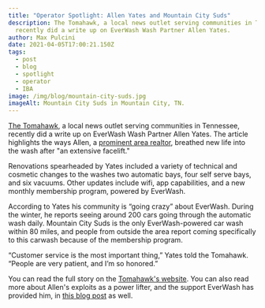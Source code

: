```yaml
---
title: "Operator Spotlight: Allen Yates and Mountain City Suds"
description: The Tomahawk, a local news outlet serving communities in Tennessee,
  recently did a write up on EverWash Wash Partner Allen Yates.
author: Max Pulcini
date: 2021-04-05T17:00:21.150Z
tags:
  - post
  - blog
  - spotlight
  - operator
  - IBA
image: /img/blog/mountain-city-suds.jpg
imageAlt: Mountain City Suds in Mountain City, TN.
---
```

[The Tomahawk](https://www.thetomahawk.com/), a local news outlet serving communities in Tennessee, recently did a write up on EverWash Wash Partner Allen Yates. The article highlights the ways Allen, a [prominent area realtor](https://www.instagram.com/allenyatesrealty/?hl=en), breathed new life into the wash after "an extensive facelift."

Renovations spearheaded by Yates included a variety of technical and cosmetic changes to the washes two automatic bays, four self serve bays, and six vacuums. Other updates include wifi, app capabilities, and a new monthly membership program, powered by EverWash.

According to Yates his community is “going crazy” about EverWash. During the winter, he reports seeing around 200 cars going through the automatic wash daily. Mountain City Suds is the only EverWash-powered car wash within 80 miles, and people from outside the area report coming specifically to this carwash because of the membership program.

“Customer service is the most important thing,” Yates told the Tomahawk. “People are very patient, and I’m so honored.” 

You can read the full story on the [Tomahawk's website](https://www.thetomahawk.com/local-news/new-ownership-brings-carwash-into-the-21st-century/). You can also read more about Allen's exploits as a power lifter, and the support EverWash has provided him, in [this blog post](https://www.everwash.com/blog/2022-06-24-congrats-to-everwash-sponsered-athletes/) as well.